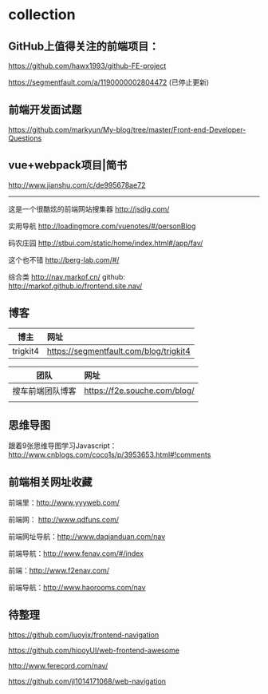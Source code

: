 # collection

## GitHub上值得关注的前端项目：

 https://github.com/hawx1993/github-FE-project 
 
 https://segmentfault.com/a/1190000002804472 (已停止更新)

## 前端开发面试题
 https://github.com/markyun/My-blog/tree/master/Front-end-Developer-Questions
 
## vue+webpack项目|简书 
 
 http://www.jianshu.com/c/de995678ae72
 
 ----
 
 这是一个很酷炫的前端网站搜集器 http://jsdig.com/ 
 
 实用导航 http://loadingmore.com/vuenotes/#/personBlog 
 
 码农庄园 http://stbui.com/static/home/index.html#/app/fav/
 
 这个也不错 http://berg-lab.com/#/
 
 综合类 http://nav.markof.cn/ 
github: http://markof.github.io/frontend.site.nav/

 ## 博客 
 | 博主| 网址|
 |:----:|:----|
 |trigkit4| https://segmentfault.com/blog/trigkit4 |
 
 |团队| 网址|
 |:----:|:----|
 |搜车前端团队博客|https://f2e.souche.com/blog/|
 | | |
 
 ## 思维导图
跟着9张思维导图学习Javascript： http://www.cnblogs.com/coco1s/p/3953653.html#!comments

## 前端相关网址收藏

前端里：http://www.yyyweb.com/

前端网： http://www.qdfuns.com/

前端网址导航：http://www.daqianduan.com/nav 

前端导航：http://www.fenav.com/#/index

前端：http://www.f2enav.com/

前端导航：http://www.haorooms.com/nav

## 待整理
https://github.com/luoyjx/frontend-navigation 

https://github.com/hiooyUI/web-frontend-awesome

http://www.ferecord.com/nav/

https://github.com/jl1014171068/web-navigation 
